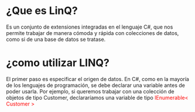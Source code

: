# ¿Que es LinQ?

<p>Es un conjunto de extensiones integradas en el lenguaje C#, que nos permite trabajar de manera cómoda y rápida con colecciones de datos, como si de una base de datos se tratase.</p>

# ¿como utilizar LINQ?
El primer paso es especificar el origen de datos. En C#, como en la mayoría de los lenguajes de programación, se debe declarar una variable antes de poder usarla. Por ejemplo, si queremos trabajar con una colección de objetos de tipo Customer, declararíamos una variable de tipo <span style="color: red;">IEnumerable< Customer ></span>

